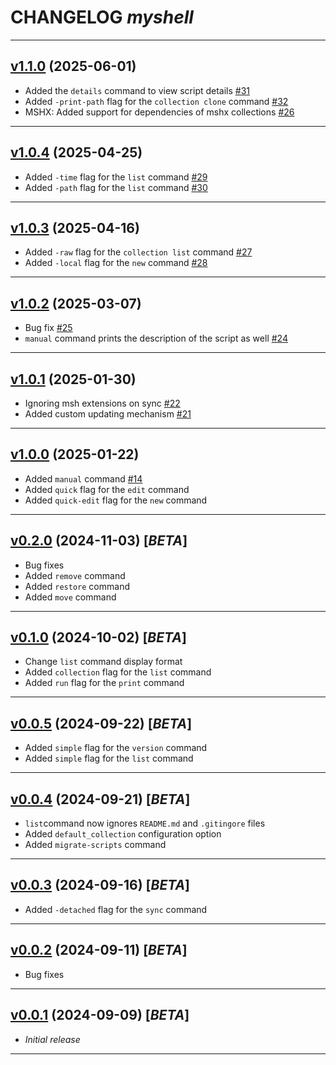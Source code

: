 # CHANGELOG _myshell_

---

## [v1.1.0](https://github.com/cophilot/msh/milestone/2) (2025-06-01)

-   Added the `details` command to view script details [#31](https://github.com/cophilot/msh/issues/31)
-   Added `-print-path` flag for the `collection clone` command [#32](https://github.com/cophilot/msh/issues/32)
-   MSHX: Added support for dependencies of mshx collections [#26](https://github.com/cophilot/msh/issues/26)

---

## [v1.0.4](https://github.com/cophilot/msh/milestone/10) (2025-04-25)

-   Added `-time` flag for the `list` command [#29](https://github.com/cophilot/msh/issues/29)
-   Added `-path` flag for the `list` command [#30](https://github.com/cophilot/msh/issues/30)

---

## [v1.0.3](https://github.com/cophilot/msh/milestone/9) (2025-04-16)

-   Added `-raw` flag for the `collection list` command [#27](https://github.com/cophilot/msh/issues/27)
-   Added `-local` flag for the `new` command [#28](https://github.com/cophilot/msh/issues/28)

---

## [v1.0.2](https://github.com/cophilot/msh/milestone/4) (2025-03-07)

-   Bug fix [#25](https://github.com/cophilot/msh/issues/25)
-   `manual` command prints the description of the script as well [#24](https://github.com/cophilot/msh/issues/24)

---

## [v1.0.1](https://github.com/cophilot/msh/milestone/3) (2025-01-30)

-   Ignoring msh extensions on sync [#22](https://github.com/cophilot/msh/issues/22)
-   Added custom updating mechanism [#21](https://github.com/cophilot/msh/issues/21)

---

## [v1.0.0](https://github.com/cophilot/msh/milestone/1) (2025-01-22)

-   Added `manual` command [#14](https://github.com/cophilot/msh/issues/14)
-   Added `quick` flag for the `edit` command
-   Added `quick-edit` flag for the `new` command

---

## [v0.2.0](https://github.com/cophilot/msh/tree/0.2.0) (2024-11-03) [*BETA*]

-   Bug fixes
-   Added `remove` command
-   Added `restore` command
-   Added `move` command

---

## [v0.1.0](https://github.com/cophilot/msh/tree/0.1.0) (2024-10-02) [*BETA*]

-   Change `list` command display format
-   Added `collection` flag for the `list` command
-   Added `run` flag for the `print` command

---

## [v0.0.5](https://github.com/cophilot/msh/tree/0.0.5) (2024-09-22) [*BETA*]

-   Added `simple` flag for the `version` command
-   Added `simple` flag for the `list` command

---

## [v0.0.4](https://github.com/cophilot/msh/tree/0.0.4) (2024-09-21) [*BETA*]

-   `list`command now ignores `README.md` and `.gitingore` files
-   Added `default_collection` configuration option
-   Added `migrate-scripts` command

---

## [v0.0.3](https://github.com/cophilot/msh/tree/0.0.3) (2024-09-16) [*BETA*]

-   Added `-detached` flag for the `sync` command

---

## [v0.0.2](https://github.com/cophilot/msh/tree/0.0.2) (2024-09-11) [*BETA*]

-   Bug fixes

---

## [v0.0.1](https://github.com/cophilot/msh/tree/0.0.1) (2024-09-09) [*BETA*]

-   _Initial release_

---
